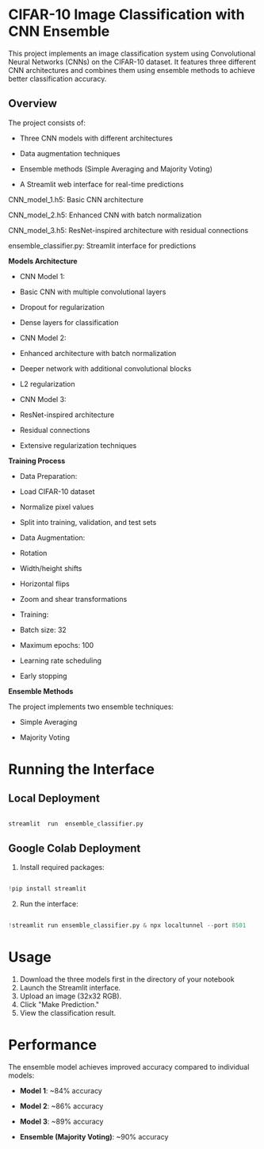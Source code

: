 
# CIFAR-10 Image Classification with CNN Ensemble

  

This project implements an image classification system using Convolutional Neural Networks (CNNs) on the CIFAR-10 dataset. It features three different CNN architectures and combines them using ensemble methods to achieve better classification accuracy.

  

## Overview

  

The project consists of:

- Three CNN models with different architectures

- Data augmentation techniques

- Ensemble methods (Simple Averaging and Majority Voting)

- A Streamlit web interface for real-time predictions

  

CNN_model_1.h5: Basic CNN architecture

CNN_model_2.h5: Enhanced CNN with batch normalization

CNN_model_3.h5: ResNet-inspired architecture with residual connections

ensemble_classifier.py: Streamlit interface for predictions

  

**Models Architecture**

  

* CNN Model 1:

* Basic CNN with multiple convolutional layers

* Dropout for regularization

* Dense layers for classification

* CNN Model 2:

* Enhanced architecture with batch normalization

* Deeper network with additional convolutional blocks

* L2 regularization

* CNN Model 3:

* ResNet-inspired architecture

* Residual connections

* Extensive regularization techniques

  

**Training Process**

  

* Data Preparation:

* Load CIFAR-10 dataset

* Normalize pixel values

* Split into training, validation, and test sets

* Data Augmentation:

* Rotation

* Width/height shifts

* Horizontal flips

* Zoom and shear transformations

* Training:

* Batch size: 32

* Maximum epochs: 100

* Learning rate scheduling

* Early stopping

  

**Ensemble Methods**

  

The project implements two ensemble techniques:

  

* Simple Averaging

* Majority Voting

  
  

# Running the Interface

  

## Local Deployment

  

```bash

streamlit  run  ensemble_classifier.py

```

  

## Google Colab Deployment

  

1. Install required packages:

  

```python

!pip install streamlit

```

  

2. Run the interface:

  

```python

!streamlit run ensemble_classifier.py & npx localtunnel --port 8501

```

  

# Usage

  
1. Download the three models first in the directory of your notebook
2. Launch the Streamlit interface.
3. Upload an image (32x32 RGB).
4. Click "Make Prediction."
5. View the classification result.

  

# Performance

  

The ensemble model achieves improved accuracy compared to individual models:

  

-  **Model 1**: ~84% accuracy

-  **Model 2**: ~86% accuracy

-  **Model 3**: ~89% accuracy

-  **Ensemble (Majority Voting)**: ~90% accuracy

  


